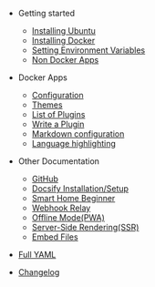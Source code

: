 - Getting started

  - [Installing Ubuntu](Installing-Ubuntu.md)
  - [Installing Docker](more-pages.md)
  - [Setting Environment Variables](custom-navbar.md)
  - [Non Docker Apps](cover.md)

- Docker Apps

  - [Configuration](configuration.md)
  - [Themes](themes.md)
  - [List of Plugins](plugins.md)
  - [Write a Plugin](write-a-plugin.md)
  - [Markdown configuration](markdown.md)
  - [Language highlighting](language-highlight.md)

- Other Documentation

  - [GitHub](deploy.md)
  - [Docsify Installation/Setup](helpers.md)
  - [Smart Home Beginner](smarthomebeginner.md)
  - [Webhook Relay](cdn.md)
  - [Offline Mode(PWA)](pwa.md)
  - [Server-Side Rendering(SSR)](ssr.md)
  - [Embed Files](embed-files.md)

- [Full YAML](awesome.md)
- [Changelog](changelog.md)

